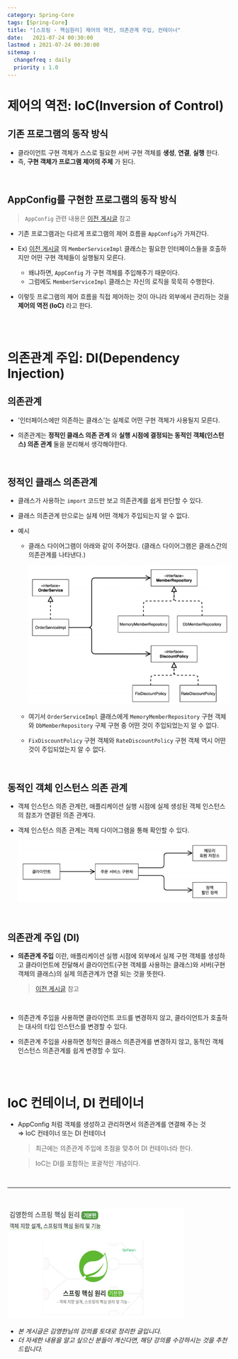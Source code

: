 ```yaml
---
category: Spring-Core
tags: [Spring-Core]
title: "[스프링 - 핵심원리] 제어의 역전, 의존관계 주입, 컨테이너"
date:   2021-07-24 00:30:00 
lastmod : 2021-07-24 00:30:00
sitemap :
  changefreq : daily
  priority : 1.0
---
```


# 제어의 역전: IoC(Inversion of Control)

## 기존 프로그램의 동작 방식

- 클라이언트 구현 객체가 스스로 필요한 서버 구현 객체를 **생성**, **연결**, **실행** 한다.
- 즉, **구현 객체가 프로그램 제어의 주체** 가 된다.

<br>

## AppConfig를 구현한 프로그램의 동작 방식

> `AppConfig` 관련 내용은 [이전 게시글](https://taegyunwoo.github.io/spring/SPRING_OCP_DIP) 참고

- 기존 프로그램과는 다르게 프로그램의 제어 흐름을 `AppConfig`가 가져간다.

- Ex) [이전 게시글](https://taegyunwoo.github.io/spring/SPRING_OCP_DIP) 의 `MemberServiceImpl` 클래스는 필요한 인터페이스들을 호출하지만 어떤 구현 객체들이 실행될지 모른다.
    - 왜냐하면, `AppConfig` 가 구현 객체를 주입해주기 때문이다.
    - 그럼에도 `MemberServiceImpl` 클래스는 자신의 로직을 묵묵히 수행한다.

- 이렇듯 프로그램의 제어 흐름을 직접 제어하는 것이 아니라 외부에서 관리하는 것을 **제어의 역전 (IoC)** 라고 한다.

<br><br>

# 의존관계 주입: DI(Dependency Injection)

## 의존관계

- '인터페이스에만 의존하는 클래스'는 실제로 어떤 구현 객체가 사용될지 모른다.

- 의존관계는 **정적인 클래스 의존 관계** 와 **실행 시점에 결정되는 동적인 객체(인스턴스) 의존 관계** 둘을 분리해서 생각해야한다.

<br>

## 정적인 클래스 의존관계

- 클래스가 사용하는 `import` 코드만 보고 의존관계를 쉽게 판단할 수 있다.

- 클래스 의존관계 만으로는 실제 어떤 객체가 주입되는지 알 수 없다.
- 예시
  - 클래스 다이어그램이 아래와 같이 주어졌다.
    (클래스 다이어그램은 클래스간의 의존관계를 나타낸다.)

    ![클래스다이어그램](/assets/img/2021-07-24-SPRING_IoC_DI_Container/Untitled%202.png)

  - 여기서 `OrderServiceImpl` 클래스에게 `MemoryMemberRepository` 구현 객체와 `DbMemberRepository` 구체 구현 중 어떤 것이 주입되었는지 알 수 없다.
  
  - `FixDiscountPolicy` 구현 객체와 `RateDiscountPolicy` 구현 객체 역시 어떤 것이 주입되었는지 알 수 없다.

<br>

## 동적인 객체 인스턴스 의존 관계

- 객체 인스턴스 의존 관계란, 애플리케이션 실행 시점에 실제 생성된 객체 인스턴스의 참조가 연결된 의존 관계다.

- 객체 인스턴스 의존 관계는 객체 다이어그램을 통해 확인할 수 있다.
  
  ![객체다이어그램](/assets/img/2021-07-24-SPRING_IoC_DI_Container/Untitled%203.png)

<br>

## 의존관계 주입 (DI)

- **의존관계 주입** 이란, 애플리케이션 실행 시점에 외부에서 실제 구현 객체를 생성하고 클라이언트에 전달해서 클라이언트(구현 객체를 사용하는 클래스)와 서버(구현 객체의 클래스)의 실제 의존관계가 연결 되는 것을 뜻한다.

  > [이전 게시글](https://taegyunwoo.github.io/spring/SPRING_OCP_DIP) 참고

<br>

- 의존관계 주입을 사용하면 클라이언트 코드를 변경하지 않고, 클라이언트가 호출하는 대사의 타입 인스턴스를 변경할 수 있다.

- 의존관계 주입을 사용하면 정적인 클래스 의존관계를 변경하지 않고, 동적인 객체 인스턴스 의존관계를 쉽게 변경할 수 있다.

<br><br>

# IoC 컨테이너, DI 컨테이너

- AppConfig 처럼 객체를 생성하고 관리하면서 의존관계를 연결해 주는 것  
⇒ IoC 컨테이너 또는 DI 컨테이너

  > 최근에는 의존관계 주입에 초점을 맞추어 DI 컨테이너라 한다.

  > IoC는 DI를 포함하는 포괄적인 개념이다.

<br>

---

<br>

<a href="https://inf.run/pcN8"><img src="/assets/img/Inflearn_Spring_SpringCore/Logo.png" width="400px" height="250px"></a>

- *본 게시글은 김영한님의 강의를 토대로 정리한 글입니다.*
- *더 자세한 내용을 알고 싶으신 분들이 계신다면, 해당 강의를 수강하시는 것을 추천드립니다.*